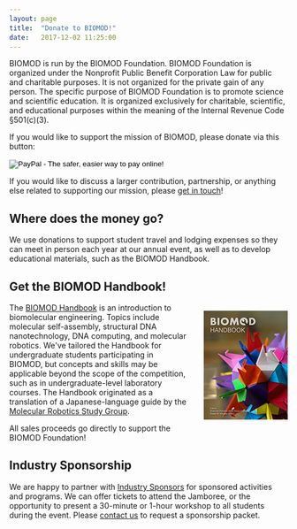 ```yaml
---
layout: page
title:  "Donate to BIOMOD!"
date:   2017-12-02 11:25:00
---
```


BIOMOD is run by the BIOMOD Foundation. BIOMOD Foundation is organized under the Nonprofit Public Benefit Corporation Law for public and charitable purposes. It is not organized for the private gain of any person. The specific purpose of BIOMOD Foundation is to promote science and scientific education. It is organized exclusively for charitable, scientific, and educational purposes within the meaning of the Internal Revenue Code §501(c)(3).

If you would like to support the mission of BIOMOD, please donate via this button:

<form action="https://www.paypal.com/cgi-bin/webscr" method="post" target="_top">
<input type="hidden" name="cmd" value="_s-xclick">
<input type="hidden" name="hosted_button_id" value="C9PW8UD7QNN68">
<input type="image" src="https://www.paypalobjects.com/en_US/i/btn/btn_donateCC_LG.gif" border="0" name="submit" alt="PayPal - The safer, easier way to pay online!">
<img alt="" border="0" src="https://www.paypalobjects.com/en_US/i/scr/pixel.gif" width="1" height="1">
</form>

If you would like to discuss a larger contribution, partnership, or anything else related to supporting our mission, please [get in touch](/contact)!

## Where does the money go?

We use donations to support student travel and lodging expenses so they can meet in person each year at our annual event, as well as to develop educational materials, such as the BIOMOD Handbook.

## Get the BIOMOD Handbook!

<p style="float:right; margin-left:2em;"><a target="_new" href="https://leanpub.com/biomod"><img src="/assets/images/biomod-handbook-logo.png"/></a></p>

The <a target="_new" href="https://leanpub.com/biomod">BIOMOD Handbook</a> is an introduction to biomolecular engineering. Topics include molecular self-assembly, structural DNA nanotechnology, DNA computing, and molecular robotics. We've tailored the Handbook for undergraduate students participating in BIOMOD, but concepts and skills may be applicable beyond the scope of the competition, such as in undergraduate-level laboratory courses. The Handbook originated as a translation of a Japanese-language guide by the [Molecular Robotics Study Group](http://en.molecular-robotics.org/greeting/).

All sales proceeds go directly to support the BIOMOD Foundation!

## Industry Sponsorship

We are happy to partner with [Industry Sponsors](http://biomod.net/sponsors/) for sponsored activities and programs. We can offer tickets to attend the Jamboree, or the opportunity to present a 30-minute or 1-hour workshop to all students during the event. Please [contact us](/contact) to request a sponsorship packet.
